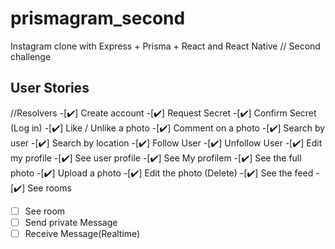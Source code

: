 # prismagram_second

Instagram clone with Express + Prisma + React and React Native // Second challenge

## User Stories
//Resolvers
-[✔️] Create account
-[✔️] Request Secret
-[✔️] Confirm Secret (Log in)
-[✔️] Like / Unlike a photo
-[✔️] Comment on a photo
-[✔️] Search by user 
-[✔️] Search by location
-[✔️] Follow User
-[✔️] Unfollow User
-[✔️] Edit my profile
-[✔️] See user profile
-[✔️] See My profilem
-[✔️] See the full photo 
-[✔️] Upload a photo
-[✔️] Edit the photo (Delete)
-[✔️] See the feed
-[✔️] See rooms
-[ ] See room 
-[ ] Send private Message
-[ ] Receive Message(Realtime)
